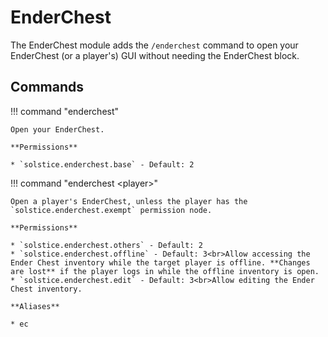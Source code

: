 # EnderChest

The EnderChest module adds the `/enderchest` command to open your EnderChest (or a player's) GUI without needing the EnderChest block.

## Commands

!!! command "enderchest"

    Open your EnderChest.

    **Permissions**

    * `solstice.enderchest.base` - Default: 2

!!! command "enderchest &lt;player&gt;"

    Open a player's EnderChest, unless the player has the `solstice.enderchest.exempt` permission node.

    **Permissions**

    * `solstice.enderchest.others` - Default: 2
    * `solstice.enderchest.offline` - Default: 3<br>Allow accessing the Ender Chest inventory while the target player is offline. **Changes are lost** if the player logs in while the offline inventory is open.
    * `solstice.enderchest.edit` - Default: 3<br>Allow editing the Ender Chest inventory.

    **Aliases**

    * ec
